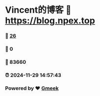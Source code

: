 # Vincent的博客 :link: https://blog.npex.top 
### :page_facing_up: [26](https://blog.npex.top/tag.html) 
### :speech_balloon: 0 
### :hibiscus: 83660 
### :alarm_clock: 2024-11-29 14:57:43 
### Powered by :heart: [Gmeek](https://github.com/Meekdai/Gmeek)

